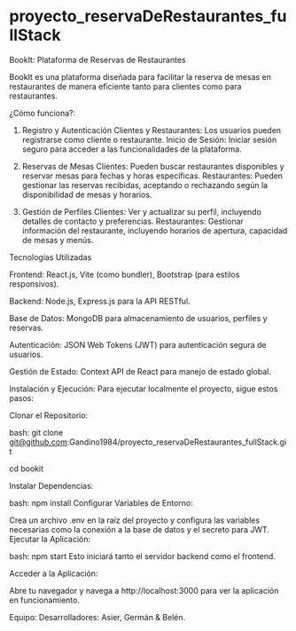 # proyecto_reservaDeRestaurantes_fullStack


BookIt: Plataforma de Reservas de Restaurantes

BookIt es una plataforma diseñada para facilitar la reserva de mesas en restaurantes de manera eficiente tanto para clientes como para restaurantes.

¿Cómo funciona?:

1. Registro y Autenticación
Clientes y Restaurantes: Los usuarios pueden registrarse como cliente o restaurante.
Inicio de Sesión: Iniciar sesión seguro para acceder a las funcionalidades de la plataforma.

2. Reservas de Mesas
Clientes: Pueden buscar restaurantes disponibles y reservar mesas para fechas y horas específicas.
Restaurantes: Pueden gestionar las reservas recibidas, aceptando o rechazando según la disponibilidad de mesas y horarios.

3. Gestión de Perfiles
Clientes: Ver y actualizar su perfil, incluyendo detalles de contacto y preferencias.
Restaurantes: Gestionar información del restaurante, incluyendo horarios de apertura, capacidad de mesas y menús.

Tecnologías Utilizadas

Frontend: React.js, Vite (como bundler), Bootstrap (para estilos responsivos).

Backend: Node.js, Express.js para la API RESTful.

Base de Datos: MongoDB para almacenamiento de usuarios, perfiles y reservas.

Autenticación: JSON Web Tokens (JWT) para autenticación segura de usuarios.

Gestión de Estado: Context API de React para manejo de estado global.

Instalación y Ejecución:
Para ejecutar localmente el proyecto, sigue estos pasos:

Clonar el Repositorio:

bash:
git clone git@github.com:Gandino1984/proyecto_reservaDeRestaurantes_fullStack.git

cd bookit

Instalar Dependencias:

bash:
npm install
Configurar Variables de Entorno:

Crea un archivo .env en la raíz del proyecto y configura las variables necesarias como la conexión a la base de datos y el secreto para JWT.
Ejecutar la Aplicación:

bash:
npm start
Esto iniciará tanto el servidor backend como el frontend.

Acceder a la Aplicación:

Abre tu navegador y navega a http://localhost:3000 para ver la aplicación en funcionamiento.


Equipo:
Desarrolladores: Asier, Germán & Belén.